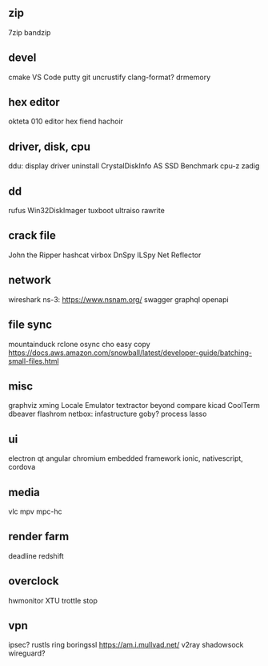## zip

7zip
bandzip

## devel

cmake
VS Code
putty
git
uncrustify clang-format?
drmemory

## hex editor

okteta
010 editor
hex fiend
hachoir

## driver, disk, cpu

ddu: display driver uninstall
CrystalDiskInfo
AS SSD Benchmark
cpu-z
zadig

## dd

rufus
Win32DiskImager
tuxboot
ultraiso
rawrite

## crack file

John the Ripper
hashcat
virbox
DnSpy
ILSpy
Net Reflector

## network

wireshark
ns-3: https://www.nsnam.org/
swagger
graphql
openapi

## file sync

mountainduck
rclone
osync
cho easy copy
https://docs.aws.amazon.com/snowball/latest/developer-guide/batching-small-files.html

## misc

graphviz
xming
Locale Emulator
textractor
beyond compare
kicad
CoolTerm
dbeaver
flashrom
netbox: infastructure 
goby?
process lasso

## ui

electron
qt
angular
chromium embedded framework
ionic, nativescript, cordova

## media

vlc
mpv
mpc-hc

## render farm

deadline
redshift

## overclock

hwmonitor
XTU
trottle stop

## vpn

ipsec?
rustls
ring
boringssl
https://am.i.mullvad.net/
v2ray
shadowsock
wireguard?
